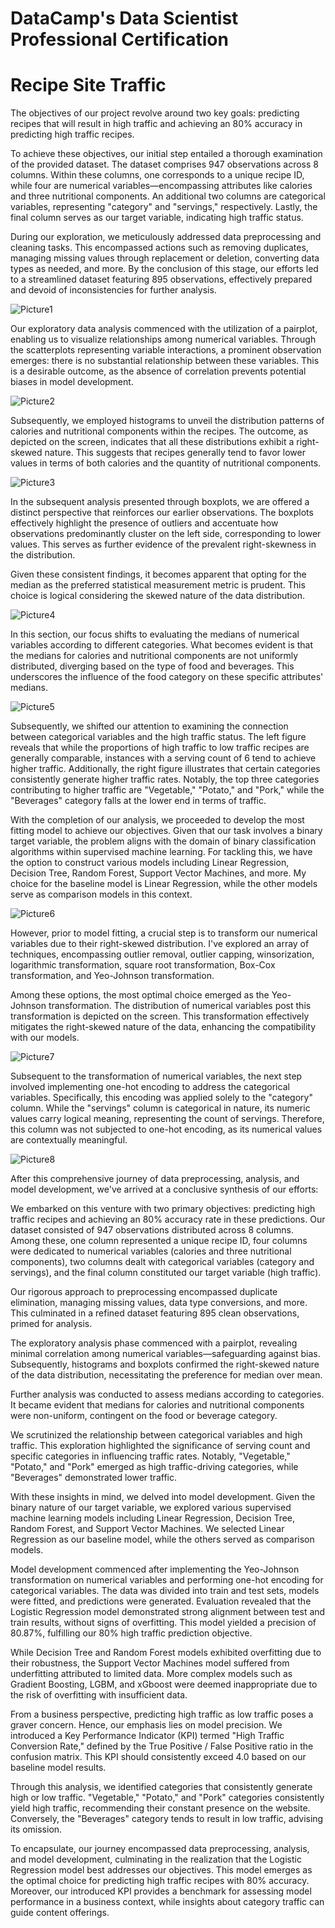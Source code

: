 # DataCamp's Data Scientist Professional Certification
# Recipe Site Traffic

The objectives of our project revolve around two key goals: predicting recipes that will result in high traffic and achieving an 80% accuracy in predicting high traffic recipes.

To achieve these objectives, our initial step entailed a thorough examination of the provided dataset. The dataset comprises 947 observations across 8 columns. Within these columns, one corresponds to a unique recipe ID, while four are numerical variables—encompassing attributes like calories and three nutritional components. An additional two columns are categorical variables, representing "category" and "servings," respectively. Lastly, the final column serves as our target variable, indicating high traffic status.

During our exploration, we meticulously addressed data preprocessing and cleaning tasks. This encompassed actions such as removing duplicates, managing missing values through replacement or deletion, converting data types as needed, and more. By the conclusion of this stage, our efforts led to a streamlined dataset featuring 895 observations, effectively prepared and devoid of inconsistencies for further analysis.

![Picture1](https://github.com/erturkmemmedli/Recipe-Site-Traffic-Project/assets/49902768/90563eb5-6cc9-45bb-bbff-9620890111dd)


Our exploratory data analysis commenced with the utilization of a pairplot, enabling us to visualize relationships among numerical variables. Through the scatterplots representing variable interactions, a prominent observation emerges: there is no substantial relationship between these variables. This is a desirable outcome, as the absence of correlation prevents potential biases in model development.

![Picture2](https://github.com/erturkmemmedli/Recipe-Site-Traffic-Project/assets/49902768/87537e01-73a2-4951-81bb-20322ef5811a)

Subsequently, we employed histograms to unveil the distribution patterns of calories and nutritional components within the recipes. The outcome, as depicted on the screen, indicates that all these distributions exhibit a right-skewed nature. This suggests that recipes generally tend to favor lower values in terms of both calories and the quantity of nutritional components.

![Picture3](https://github.com/erturkmemmedli/Recipe-Site-Traffic-Project/assets/49902768/81e81e46-015b-4e9d-9f24-31cd12dd1299)

In the subsequent analysis presented through boxplots, we are offered a distinct perspective that reinforces our earlier observations. The boxplots effectively highlight the presence of outliers and accentuate how observations predominantly cluster on the left side, corresponding to lower values. This serves as further evidence of the prevalent right-skewness in the distribution.

Given these consistent findings, it becomes apparent that opting for the median as the preferred statistical measurement metric is prudent. This choice is logical considering the skewed nature of the data distribution.

![Picture4](https://github.com/erturkmemmedli/Recipe-Site-Traffic-Project/assets/49902768/1a6b8acb-ef5b-4760-bf11-2506b2142f2e)


In this section, our focus shifts to evaluating the medians of numerical variables according to different categories. What becomes evident is that the medians for calories and nutritional components are not uniformly distributed, diverging based on the type of food and beverages. This underscores the influence of the food category on these specific attributes' medians.

![Picture5](https://github.com/erturkmemmedli/Recipe-Site-Traffic-Project/assets/49902768/188aa0c2-03ce-40ea-9752-04cc70b6734f)

Subsequently, we shifted our attention to examining the connection between categorical variables and the high traffic status. The left figure reveals that while the proportions of high traffic to low traffic recipes are generally comparable, instances with a serving count of 6 tend to achieve higher traffic. Additionally, the right figure illustrates that certain categories consistently generate higher traffic rates. Notably, the top three categories contributing to higher traffic are "Vegetable," "Potato," and "Pork," while the "Beverages" category falls at the lower end in terms of traffic.

With the completion of our analysis, we proceeded to develop the most fitting model to achieve our objectives. Given that our task involves a binary target variable, the problem aligns with the domain of binary classification algorithms within supervised machine learning. For tackling this, we have the option to construct various models including Linear Regression, Decision Tree, Random Forest, Support Vector Machines, and more. My choice for the baseline model is Linear Regression, while the other models serve as comparison models in this context.

![Picture6](https://github.com/erturkmemmedli/Recipe-Site-Traffic-Project/assets/49902768/d6b066e1-f82e-49d5-995f-5220706cc222)


However, prior to model fitting, a crucial step is to transform our numerical variables due to their right-skewed distribution. I've explored an array of techniques, encompassing outlier removal, outlier capping, winsorization, logarithmic transformation, square root transformation, Box-Cox transformation, and Yeo-Johnson transformation.

Among these options, the most optimal choice emerged as the Yeo-Johnson transformation. The distribution of numerical variables post this transformation is depicted on the screen. This transformation effectively mitigates the right-skewed nature of the data, enhancing the compatibility with our models.

![Picture7](https://github.com/erturkmemmedli/Recipe-Site-Traffic-Project/assets/49902768/cac1deed-cc0c-45f9-b703-4cab0e5f7045)


Subsequent to the transformation of numerical variables, the next step involved implementing one-hot encoding to address the categorical variables. Specifically, this encoding was applied solely to the "category" column. While the "servings" column is categorical in nature, its numeric values carry logical meaning, representing the count of servings. Therefore, this column was not subjected to one-hot encoding, as its numerical values are contextually meaningful.

![Picture8](https://github.com/erturkmemmedli/Recipe-Site-Traffic-Project/assets/49902768/2e463ce6-016b-49e0-af46-5c5b69e86e4e)


After this comprehensive journey of data preprocessing, analysis, and model development, we've arrived at a conclusive synthesis of our efforts:

We embarked on this venture with two primary objectives: predicting high traffic recipes and achieving an 80% accuracy rate in these predictions. Our dataset consisted of 947 observations distributed across 8 columns. Among these, one column represented a unique recipe ID, four columns were dedicated to numerical variables (calories and three nutritional components), two columns dealt with categorical variables (category and servings), and the final column constituted our target variable (high traffic).

Our rigorous approach to preprocessing encompassed duplicate elimination, managing missing values, data type conversions, and more. This culminated in a refined dataset featuring 895 clean observations, primed for analysis.

The exploratory analysis phase commenced with a pairplot, revealing minimal correlation among numerical variables—safeguarding against bias. Subsequently, histograms and boxplots confirmed the right-skewed nature of the data distribution, necessitating the preference for median over mean.

Further analysis was conducted to assess medians according to categories. It became evident that medians for calories and nutritional components were non-uniform, contingent on the food or beverage category.

We scrutinized the relationship between categorical variables and high traffic. This exploration highlighted the significance of serving count and specific categories in influencing traffic rates. Notably, "Vegetable," "Potato," and "Pork" emerged as high traffic-driving categories, while "Beverages" demonstrated lower traffic.

With these insights in mind, we delved into model development. Given the binary nature of our target variable, we explored various supervised machine learning models including Linear Regression, Decision Tree, Random Forest, and Support Vector Machines. We selected Linear Regression as our baseline model, while the others served as comparison models.

Model development commenced after implementing the Yeo-Johnson transformation on numerical variables and performing one-hot encoding for categorical variables. The data was divided into train and test sets, models were fitted, and predictions were generated. Evaluation revealed that the Logistic Regression model demonstrated strong alignment between test and train results, without signs of overfitting. This model yielded a precision of 80.87%, fulfilling our 80% high traffic prediction objective.

While Decision Tree and Random Forest models exhibited overfitting due to their robustness, the Support Vector Machines model suffered from underfitting attributed to limited data. More complex models such as Gradient Boosting, LGBM, and xGboost were deemed inappropriate due to the risk of overfitting with insufficient data.

From a business perspective, predicting high traffic as low traffic poses a graver concern. Hence, our emphasis lies on model precision. We introduced a Key Performance Indicator (KPI) termed "High Traffic Conversion Rate," defined by the True Positive / False Positive ratio in the confusion matrix. This KPI should consistently exceed 4.0 based on our baseline model results.

Through this analysis, we identified categories that consistently generate high or low traffic. "Vegetable," "Potato," and "Pork" categories consistently yield high traffic, recommending their constant presence on the website. Conversely, the "Beverages" category tends to result in low traffic, advising its omission.

To encapsulate, our journey encompassed data preprocessing, analysis, and model development, culminating in the realization that the Logistic Regression model best addresses our objectives. This model emerges as the optimal choice for predicting high traffic recipes with 80% accuracy. Moreover, our introduced KPI provides a benchmark for assessing model performance in a business context, while insights about category traffic can guide content offerings.


